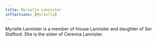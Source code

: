 ```yaml
---
title: Myrielle Lannister
inflections: [Myrielle]
---
```


Myrielle Lannister is a member of House Lannister and daughter of Ser Stafford. She is the sister of Cerenna Lannister.


